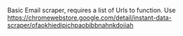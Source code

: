 Basic Email scraper, requires a list of Urls to function. Use https://chromewebstore.google.com/detail/instant-data-scraper/ofaokhiedipichpaobibbnahnkdoiiah

